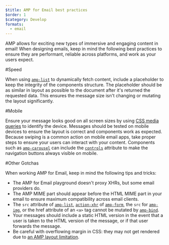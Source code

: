 ```yaml
---
$title: AMP for Email best practices
$order: 1
$category: Develop
formats:
  - email
---
```


AMP allows for exciting new types of immersive and engaging content in email! When designing emails, keep in mind the following best practices to ensure they are performant, reliable across platforms, and work as your users expect.

#Speed

When using [`amp-list`](../../../documentation/components/reference/amp-list.md?format=email) to dynamically fetch content, include a placeholder to keep the integrity of the components structure. The placeholder should be as similar in layout as possible to the document after it's returned the requested data. This ensures the message size isn't changing or mutating the layout significantly.

#Mobile

Ensure your message looks good on all screen sizes by using [CSS media queries](style_and_layout/control_layout.md?format=email) to identify the device. Messages should be tested on mobile devices to ensure the layout is correct and components work as expected. Because swiping is a common action on mobile email apps, take proper steps to ensure your users can interact with your content. Components such as [`amp-carousel`](../../../documentation/components/reference/amp-carousel.md?format=email) can include the [`controls`](<../../../documentation/components/reference/amp-carousel.md?format=email#controls-(optional)>) attribute to make the navigation buttons always visible on mobile.

#Other Gotchas

When working AMP for Email, keep in mind the following tips and tricks:

- The AMP for Email playground doesn't proxy XHRs, but some email providers do.
- The AMP MIME part should appear before the HTML MIME part in your email to ensure maximum compatibility across email clients.
- The `src` attribute of [`amp-list`](../../../documentation/components/reference/amp-list.md?format=email), [`action-xhr`](../../../documentation/components/reference/amp-form.md?format=email#action-xhr) of [`amp-form`](../../../documentation/components/reference/amp-form.md?format=email), the `src` for [`amp-img`](../../../documentation/examples/documentation/amp-img.html?format=email), or the href attribute of an `<a>` tag cannot be mutated by [`amp-bind`](../../../documentation/examples/documentation/amp-bind.html?format=email).
- Your messages should include a static HTML version in the event that a user is taken to the HTML version of the message, or if that user forwards the message.
- Be careful with overflowing margin in CSS: they may not get rendered due to [an AMP layout limitation](https://github.com/ampproject/amphtml/issues/13343#issuecomment-447380241).
